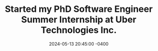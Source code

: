 ---
title: "Started my PhD Software Engineer Summer Internship at <b>Uber Technologies Inc</b>."
date: 2024-05-13 20:45:00 -0400
---